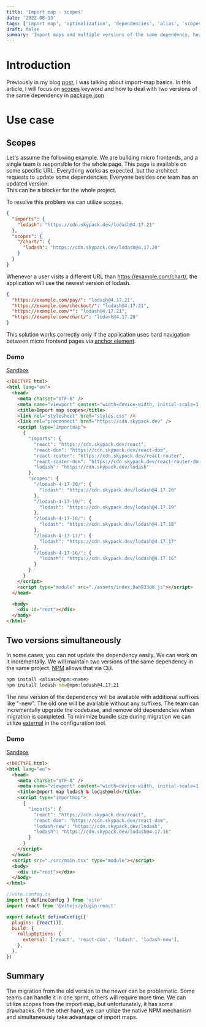 ```yaml
---
title: 'Import map - scopes'
date: '2022-08-13'
tags: ['import map', 'optimalization', 'dependencies', 'alias', 'scopes']
draft: false
summary: 'Import maps and multiple versions of the same dependency, how to use import map scopes, how to deal with two versions of the same dependency in package.json'
---
```


# Introduction

Previously in my blog [post](https://bgolebiowski.com/blog/import-map-introduction), I was talking about import-map basics. In this article, I will focus on [scopes](https://github.com/WICG/import-maps#scoping-examples) keyword and how to deal with two versions of the same dependency in [package.json](https://docs.npmjs.com/cli/v8/commands/npm-install)

# Use case

## Scopes

Let's assume the following example.
We are building micro frontends, and a single team is responsible for the whole page. This page is available on some specific URL. Everything works as expected, but the architect requests to update some dependencies. Everyone besides one team has an updated version.  
This can be a blocker for the whole project.

To resolve this problem we can utilize scopes.

```json
{
  "imports": {
    "lodash": "https://cdn.skypack.dev/lodash@4.17.21"
  },
  "scopes": {
    "/chart/": {
      "lodash": "https://cdn.skypack.dev/lodash@4.17.20"
    }
  }
}
```

Whenever a user visits a different URL than https://example.com/chart/, the application will use the newest version of lodash.

```json
{
  "https://example.com/pay/": "lodash@4.17.21",
  "https://example.com/checkout/": "lodash@4.17.21",
  "https://example.com/*": "lodash@4.17.21",
  "https://example.com/chart/": "lodash@4.17.20"
}
```

This solution works correctly only if the application uses hard navigation between micro frontend pages via [anchor element](https://developer.mozilla.org/en-US/docs/Web/HTML/Element/a).

### Demo

[Sandbox](https://codesandbox.io/p/github/bartoszgolebiowski/import-map-scopes-example/draft/modern-river)

```html
<!DOCTYPE html>
<html lang="en">
  <head>
    <meta charset="UTF-8" />
    <meta name="viewport" content="width=device-width, initial-scale=1.0" />
    <title>Import map scopes</title>
    <link rel="stylesheet" href="styles.css" />
    <link rel="preconnect" href="https://cdn.skypack.dev" />
    <script type="importmap">
      {
        "imports": {
          "react": "https://cdn.skypack.dev/react",
          "react-dom": "https://cdn.skypack.dev/react-dom",
          "react-router": "https://cdn.skypack.dev/react-router",
          "react-router-dom": "https://cdn.skypack.dev/react-router-dom",
          "lodash": "https://cdn.skypack.dev/lodash"
        },
        "scopes": {
          "/lodash-4-17-20/": {
            "lodash": "https://cdn.skypack.dev/lodash@4.17.20"
          },
          "/lodash-4-17-19/": {
            "lodash": "https://cdn.skypack.dev/lodash@4.17.19"
          },
          "/lodash-4-17-18/": {
            "lodash": "https://cdn.skypack.dev/lodash@4.17.18"
          },
          "/lodash-4-17-17/": {
            "lodash": "https://cdn.skypack.dev/lodash@4.17.17"
          },
          "/lodash-4-17-16/": {
            "lodash": "https://cdn.skypack.dev/lodash@4.17.16"
          }
        }
      }
    </script>
    <script type="module" src="./assets/index.0ab933d8.js"></script>
  </head>

  <body>
    <div id="root"></div>
  </body>
</html>
```

## Two versions simultaneously

In some cases, you can not update the dependency easily. We can work on it incrementally. We will maintain two versions of the same dependency in the same project. [NPM](https://docs.npmjs.com/cli/v8/commands/npm-install) allows that via CLI.

```cmd
npm install <alias>@npm:<name>
npm install lodash-new@npm:lodash@4.17.21
```

The new version of the dependency will be available with additional suffixes like "-new". The old one will be available without any suffixes. The team can incrementally upgrade the codebase, and remove old dependencies when migration is completed. To minimize bundle size during migration we can utilize [external](https://webpack.js.org/configuration/externals) in the configuration tool.

### Demo

[Sandbox](https://codesandbox.io/p/github/bartoszgolebiowski/import-map-multiple-version-same-dep/draft/dazzling-zhukovsky)

```html
<!DOCTYPE html>
<html lang="en">
  <head>
    <meta charset="UTF-8" />
    <meta name="viewport" content="width=device-width, initial-scale=1.0" />
    <title>Import map lodash & lodash@old</title>
    <script type="importmap">
      {
        "imports": {
          "react": "https://cdn.skypack.dev/react",
          "react-dom": "https://cdn.skypack.dev/react-dom",
          "lodash-new": "https://cdn.skypack.dev/lodash",
          "lodash": "https://cdn.skypack.dev/lodash@4.17.16"
        }
      }
    </script>
  </head>
  <script src="./src/main.tsx" type="module"></script>
  <body>
    <div id="root"></div>
  </body>
</html>
```

```js
//vite.config.ts
import { defineConfig } from 'vite'
import react from '@vitejs/plugin-react'

export default defineConfig({
  plugins: [react()],
  build: {
    rollupOptions: {
      external: ['react', 'react-dom', 'lodash', 'lodash-new'],
    },
  },
})
```

## Summary

The migration from the old version to the newer can be problematic. Some teams can handle it in one sprint, others will require more time. We can utilize scopes from the import map, but unfortunately, it has some drawbacks. On the other hand, we can utilize the native NPM mechanism and simultaneously take advantage of import maps.
